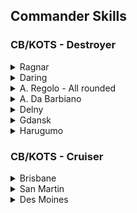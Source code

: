 ## Commander Skills
### CB/KOTS - Destroyer
<details>
  <summary>Ragnar</summary>
  With RPF\
  <img src="/wows/commanderskill/images/ragnar.png">\
  Without RPF (Supported by others)\
  <img src="/wows/commanderskill/images/ragnar.png">
</details>
<details>
  <summary>Daring</summary>
  Without Dazzle
  <img src="/wows/commanderskill/images/daring.png">\
  With Dazzle\
  <img src="/wows/commanderskill/images/daring-dazzle.png">
</details>
<details>
  <summary>A. Regolo - All rounded</summary>
  <img src="/wows/commanderskill/images/regolo-allarounded.png">
</details>
<details>
  <summary>A. Da Barbiano</summary>
  <img src="/wows/commanderskill/images/barbiono.png">
</details>
<details>
  <summary>Delny</summary>
  <img src="/wows/commanderskill/images/delny.png">
</details>
<details>
  <summary>Gdansk</summary>
  <img src="/wows/commanderskill/images/gdansk.png">
</details>
<details>
  <summary>Harugumo</summary>
  <img src="/wows/commanderskill/images/harugumo.png">
</details>

### CB/KOTS - Cruiser
<details>
  <summary>Brisbane</summary>
  <img src="/wows/commanderskill/images/brisbane.png">\
</details>
<details>
  <summary>San Martin</summary>
  <img src="/wows/commanderskill/images/sanmartin.png">
</details>
<details>
  <summary>Des Moines</summary>
  <img src="/wows/commanderskill/images/desmoines.png">
</details>
